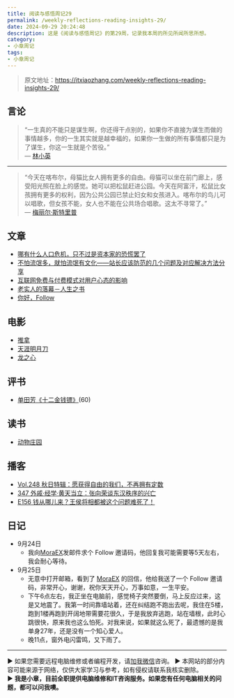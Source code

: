 ```yaml
---
title: 阅读与感悟周记29
permalink: /weekly-reflections-reading-insights-29/
date: 2024-09-29 20:24:48
description: 这是《阅读与感悟周记》的第29周，记录我本周的所见所闻所思所想。
category:
- 小章周记
tags:
- 小章周记
---
```


> 原文地址：<https://itxiaozhang.com/weekly-reflections-reading-insights-29/>  

## 言论
>
> “一生真的不能只是谋生啊，你还得干点别的，如果你不直接为谋生而做的事情越多，你的一生其实就是越幸福的，如果你一生做的所有事情都只是为了谋生，你这一生就是个苦役。”  
— [林小英](https://example.com)  

---  

> “今天在喀布尔，母猫比女人拥有更多的自由。母猫可以坐在前门廊上，感受阳光照在脸上的感觉。她可以把松鼠赶进公园。今天在阿富汗，松鼠比女孩拥有更多的权利，因为公共公园已禁止妇女和女孩进入。喀布尔的鸟儿可以唱歌，但女孩不能，女人也不能在公共场合唱歌。这太不寻常了。”  
— [梅丽尔·斯特里普](https://example.com)  

## 文章

- [哪有什么人口危机，只不过是资本家的恐慌罢了](https://www.shiguang.xyz/post/381.html)
- [不怕流氓多，就怕流氓有文化——站长应该防范的几个问题及对应解决方法分享](https://howiehz.top/archives/several-issues-website-administrators-should-guard-against)
- [互联网免费与付费模式对用户心态的影响](https://batora.ushiromiya.com/archives/An-Exploration-of-the-Impact-of-Free-and-Paid-Models-on-User-Mindsets-in-the-Internet-Landscape)
- [老实人的落幕－人生之书](https://www.uncleda.com/2641)
- [你好，Follow](https://www.moraex.com/suibi/7017.html)

## 电影

- [推拿](https://neodb.social/movie/4WzBsUhzv4IXog2TYyJAP4)
- [天涯明月刀](https://neodb.social/movie/6zJ7AFipcoQ0sgcNF7p59u)
- [龙之心](https://neodb.social/movie/4cePtG0UNLmvz56UP74unl)

## 评书

- [单田芳《十二金钱镖》](https://youtu.be/lRWwuzlmzGE)(60)

## 读书

- [动物庄园](https://neodb.social/book/2EGIQ2WFCiNSz8RNTc0Ous)

## 播客

- [Vol.248 秋日特辑：愿获得自由的我们，不再拥有定数](https://www.xiaoyuzhoufm.com/episode/66e8b8eff093b2f3cdc29d78)
- [347 外戚·经学·黄天当立：张向荣谈东汉秩序的兴亡](https://www.xiaoyuzhoufm.com/episode/66e40df85ca6d0ace3b5c8ec)
- [E156 钱从哪儿来？王侯将相都被这个问题难死了！](https://www.xiaoyuzhoufm.com/episode/66e3ddff5ca6d0ace3a8e19a)

## 日记

- 9月24日
  - 我向[MoraEX](https://www.moraex.com/)发邮件求个 Follow 邀请码，他回复我可能需要等5天左右，我会耐心等待。
- 9月25日
  - 无意中打开邮箱，看到了 [MoraEX](https://www.moraex.com/) 的回信，他给我送了一个 Follow 邀请码，非常开心，谢谢，祝你天天开心，万事如意，一生平安。
  - 下午6点左右，我正坐在电脑前，感觉椅子突然要倒，马上反应过来，这是又地震了。我第一时间靠墙站着，还在纠结跑不跑出去呢，我住在5楼，跑到1楼再跑到开阔地带需要花很久，于是我放弃逃跑，站在墙根，此时心跳很快，原来我也这么怕死。对我来说，如果就这么死了，最遗憾的是我单身27年，还是没有一个知心爱人。
  - 晚11点，窗外电闪雷鸣，又下雨了。

---
▶ 如果您需要远程电脑维修或者编程开发，请[加我微信](https://itxiaozhang.netlify.app/)咨询。 
▶ 本网站的部分内容可能来源于网络，仅供大家学习与参考，如有侵权请联系我核实删除。  
▶ **我是小章，目前全职提供电脑维修和IT咨询服务。如果您有任何电脑相关的问题，都可以问我噢。**  
